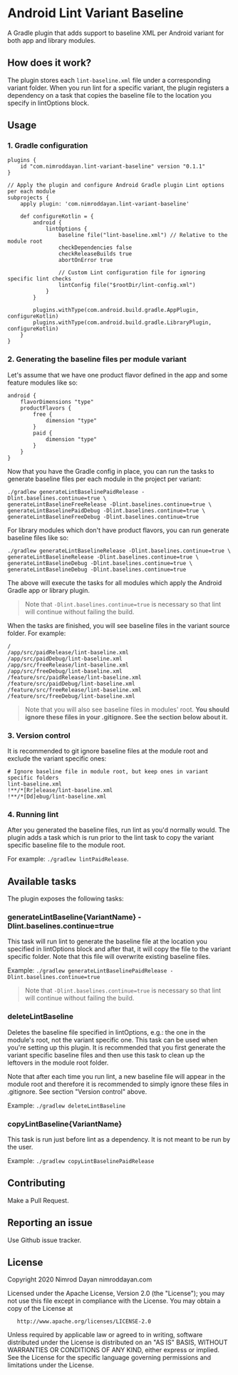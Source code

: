 # Android Lint Variant Baseline

A Gradle plugin that adds support to baseline XML per Android variant for both app and library modules.

## How does it work?

The plugin stores each `lint-baseline.xml` file under a corresponding variant folder. When you run lint for a specific
variant, the plugin registers a dependency on a task that copies the baseline file to the location you specify in 
lintOptions block.

## Usage

### 1. Gradle configuration

```Gradle
plugins {
    id "com.nimroddayan.lint-variant-baseline" version "0.1.1"
}

// Apply the plugin and configure Android Gradle plugin Lint options per each module
subprojects {
    apply plugin: 'com.nimroddayan.lint-variant-baseline'

    def configureKotlin = {
        android {
            lintOptions {
                baseline file("lint-baseline.xml") // Relative to the module root
                checkDependencies false
                checkReleaseBuilds true
                abortOnError true
        
                // Custom Lint configuration file for ignoring specific lint checks
                lintConfig file("$rootDir/lint-config.xml")
            }
        }
        
        plugins.withType(com.android.build.gradle.AppPlugin, configureKotlin)
        plugins.withType(com.android.build.gradle.LibraryPlugin, configureKotlin)
    }
}

``` 

### 2. Generating the baseline files per module variant

Let's assume that we have one product flavor defined in the app and some feature modules like so:

```
android {
    flavorDimensions "type"
    productFlavors {
        free {
            dimension "type"
        }
        paid {
            dimension "type"
        }
    }
}
```

Now that you have the Gradle config in place, you can run the tasks to generate baseline files per each module
 in the project per variant:

```
./gradlew generateLintBaselinePaidRelease -Dlint.baselines.continue=true \
generateLintBaselineFreeRelease -Dlint.baselines.continue=true \
generateLintBaselinePaidDebug -Dlint.baselines.continue=true \
generateLintBaselineFreeDebug -Dlint.baselines.continue=true
```

For library modules which don't have product flavors, you can run generate baseline files like so:

```
./gradlew generateLintBaselineRelease -Dlint.baselines.continue=true \
generateLintBaselineRelease -Dlint.baselines.continue=true \
generateLintBaselineDebug -Dlint.baselines.continue=true \
generateLintBaselineDebug -Dlint.baselines.continue=true
```

The above will execute the tasks for all modules which apply the Android Gradle app or library plugin.
 
>Note that `-Dlint.baselines.continue=true` is necessary so that lint will continue without failing the build.

When the tasks are finished, you will see baseline files in the variant source folder. For example:

```
/
/app/src/paidRelease/lint-baseline.xml
/app/src/paidDebug/lint-baseline.xml
/app/src/freeRelease/lint-baseline.xml
/app/src/freeDebug/lint-baseline.xml
/feature/src/paidRelease/lint-baseline.xml
/feature/src/paidDebug/lint-baseline.xml
/feature/src/freeRelease/lint-baseline.xml
/feature/src/freeDebug/lint-baseline.xml
```

>Note that you will also see baseline files in modules' root. **You
should ignore these files in your .gitignore. See the section below about it.**

### 3. Version control

It is recommended to git ignore baseline files at the module root and exclude the variant specific ones:

```
# Ignore baseline file in module root, but keep ones in variant specific folders
lint-baseline.xml
!**/*[Rr]elease/lint-baseline.xml
!**/*[Dd]ebug/lint-baseline.xml

``` 

### 4. Running lint

After you generated the baseline files, run lint as you'd normally would. The plugin adds a task which is run prior to the
lint task to copy the variant specific baseline file to the module root.

For example: `./gradlew lintPaidRelease`.

## Available tasks

The plugin exposes the following tasks:

### generateLintBaseline{VariantName} -Dlint.baselines.continue=true

This task will run lint to generate the baseline file at the location you specified in lintOptions block and after that,
it will copy the file to the variant specific folder. Note that this file will overwrite existing baseline files.

Example: `./gradlew generateLintBaselinePaidRelease -Dlint.baselines.continue=true`

>Note that `-Dlint.baselines.continue=true` is necessary so that lint will continue without failing the build.

### deleteLintBaseline

Deletes the baseline file specified in lintOptions, e.g.: the one in the module's root, not the variant
specific one. This task can be used when you're setting up this plugin. It is recommended that you first generate
the variant specific baseline files and then use this task to clean up the leftovers in the module root folder.

Note that after each time you run lint, a new baseline file will appear in the module root and therefore it is
recommended to simply ignore these files in .gitignore. See section "Version control" above.

Example: `./gradlew deleteLintBaseline`

### copyLintBaseline{VariantName}

This task is run just before lint<VariantName> as a dependency. It is not meant to be run by the user.

Example: `./gradlew copyLintBaselinePaidRelease`

## Contributing

Make a Pull Request.

## Reporting an issue

Use Github issue tracker.

## License

Copyright 2020 Nimrod Dayan nimroddayan.com

   Licensed under the Apache License, Version 2.0 (the "License");
   you may not use this file except in compliance with the License.
   You may obtain a copy of the License at

       http://www.apache.org/licenses/LICENSE-2.0

   Unless required by applicable law or agreed to in writing, software
   distributed under the License is distributed on an "AS IS" BASIS,
   WITHOUT WARRANTIES OR CONDITIONS OF ANY KIND, either express or implied.
   See the License for the specific language governing permissions and
   limitations under the License.
